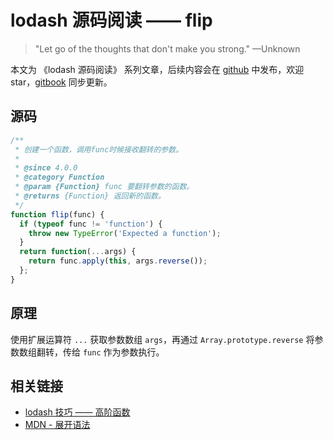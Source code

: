 # lodash 源码阅读 —— flip

> "Let go of the thoughts that don't make you strong." —Unknown

本文为 《lodash 源码阅读》 系列文章，后续内容会在 [github](https://github.com/gu-xionghong/lodash-analysis) 中发布，欢迎 star，[gitbook](https://gu-xionghong.gitbook.io/lodash-analysis/) 同步更新。

## 源码

```js
/**
 * 创建一个函数，调用func时候接收翻转的参数。
 *
 * @since 4.0.0
 * @category Function
 * @param {Function} func 要翻转参数的函数。
 * @returns {Function} 返回新的函数。
 */
function flip(func) {
  if (typeof func != 'function') {
    throw new TypeError('Expected a function');
  }
  return function(...args) {
    return func.apply(this, args.reverse());
  };
}
```

## 原理

使用扩展运算符 `...` 获取参数数组 `args`，再通过 `Array.prototype.reverse` 将参数数组翻转，传给 `func` 作为参数执行。

## 相关链接

- [lodash 技巧 —— 高阶函数](../Tips/higherOrderFunction.md)
- [MDN - 展开语法](https://developer.mozilla.org/zh-CN/docs/Web/API/Window/setTimeout)
